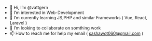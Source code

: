 - 👋 Hi, I’m @vattgern
- 👀 I’m interested in Web-Development
- 🌱 I’m currently learning JS,PHP and similar Frameworks ( Vue, React, Laravel )
- 💞️ I’m looking to collaborate on somthing work
- 📫 How to reach me for help my email ( sashawot060@gmail.com )
